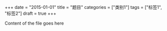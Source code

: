 +++
date        = "2015-01-01"
title       = "题目"
categories  = ["类别1"]
tags        = ["标签1", "标签2"]
draft = true
+++

Content of the file goes here

